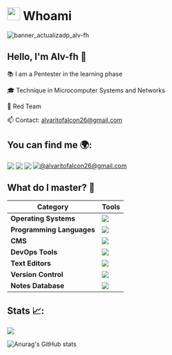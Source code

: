 
# <picture><img src = "https://github.com/7oSkaaa/7oSkaaa/blob/main/Images/about_me.gif?raw=true" width = 30px></picture> Whoami

![banner_actualizadp_alv-fh](https://github.com/user-attachments/assets/01dc46f4-bead-4056-a547-b2c7e22f5998)

## Hello, I'm Alv-fh 👋

📚 I am a Pentester in the learning phase 

🎓 Technique in Microcomputer Systems and Networks

🔴 Red Team

📫 Contact: alvaritofalcon26@gmail.com

## You can find me 🌍:

<a href="https://linkedin.com/in/alv-fh/" target="_blank"><img align="center" src="https://img.shields.io/badge/LinkedIn-0077B5?style=for-the-badge&logo=linkedin&logoColor=white"/></a>
<a href="https://alv-fh.github.io" target="_blank"><img align="center" src="https://img.shields.io/static/v1?style=for-the-badge&message=Blog&color=222222&logo=GitHub&logoColor=BBDDE5&label="/></a>
<a href="https://www.youtube.com/@Alv-fh/videos" target="_blank"><img align="center" src="https://img.shields.io/badge/YouTube-FF0000?style=for-the-badge&logo=youtube&logoColor=white"/></a>
<a href = "mailto:alvaritofalcon26@gmail.com" target="_blank"><img align="center" src="https://img.shields.io/badge/Gmail-D14836?style=for-the-badge&logo=gmail&logoColor=white" alt="@alvaritofalcon26@gmail.com"  /></a>

## What do I master? 📝

| Category               | Tools                                         |
|-------------------------|------------------------------------------------|
| **Operating Systems**    | <img src="https://skillicons.dev/icons?i=kali,ubuntu,windows,debian&perline=12" /></a> |
| **Programming Languages**| <img src="https://skillicons.dev/icons?i=bash,python,md&perline=12" /></a> |
| **CMS**                  | <img src="https://skillicons.dev/icons?i=wordpress,joomla&perline=12" /></a> |
| **DevOps Tools**         | <img src="https://skillicons.dev/icons?i=docker&perline=12" /></a> |
| **Text Editors**         | <img src="https://skillicons.dev/icons?i=vim,powershell&perline=12" /></a> |
| **Version Control**      | <img src="https://skillicons.dev/icons?i=git,&perline=12" /></a> |
| **Notes Database**       | <img src="https://skillicons.dev/icons?i=notion,obsidian&perline=12" /></a> |

## Stats 📈:

![](https://komarev.com/ghpvc/?username=Alv-fh&color=00defc&style=for-the-badge)


![Anurag's GitHub stats](https://github-readme-stats.vercel.app/api?username=Alv-fh&show_icons=true&theme=tokyonight)

